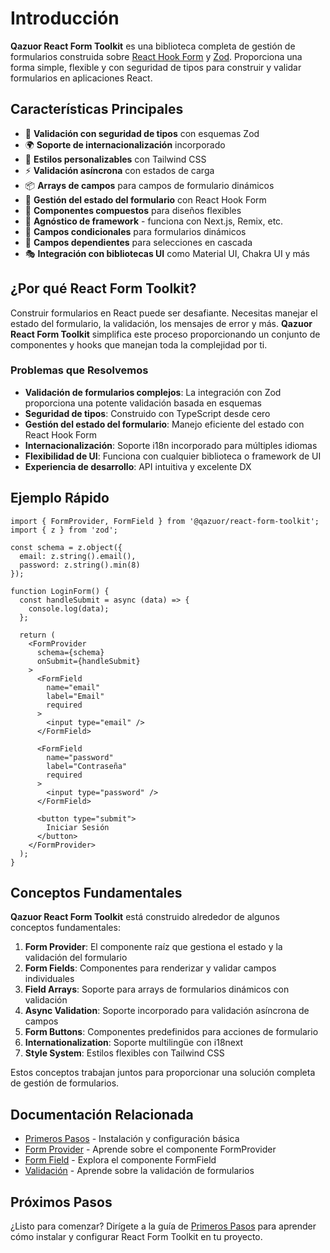 # Introducción

**Qazuor React Form Toolkit** es una biblioteca completa de gestión de formularios construida sobre [React Hook Form](https://react-hook-form.com/) y [Zod](https://zod.dev/). Proporciona una forma simple, flexible y con seguridad de tipos para construir y validar formularios en aplicaciones React.

## Características Principales

- 🎯 **Validación con seguridad de tipos** con esquemas Zod
- 🌍 **Soporte de internacionalización** incorporado
- 💅 **Estilos personalizables** con Tailwind CSS
- ⚡ **Validación asíncrona** con estados de carga
- 📦 **Arrays de campos** para campos de formulario dinámicos
- 🔄 **Gestión del estado del formulario** con React Hook Form
- 🎨 **Componentes compuestos** para diseños flexibles
- 🚀 **Agnóstico de framework** - funciona con Next.js, Remix, etc.
- 🧩 **Campos condicionales** para formularios dinámicos
- 🔄 **Campos dependientes** para selecciones en cascada
- 🎭 **Integración con bibliotecas UI** como Material UI, Chakra UI y más

## ¿Por qué React Form Toolkit?

Construir formularios en React puede ser desafiante. Necesitas manejar el estado del formulario, la validación, los mensajes de error y más. **Qazuor React Form Toolkit** simplifica este proceso proporcionando un conjunto de componentes y hooks que manejan toda la complejidad por ti.

### Problemas que Resolvemos

- **Validación de formularios complejos**: La integración con Zod proporciona una potente validación basada en esquemas
- **Seguridad de tipos**: Construido con TypeScript desde cero
- **Gestión del estado del formulario**: Manejo eficiente del estado con React Hook Form
- **Internacionalización**: Soporte i18n incorporado para múltiples idiomas
- **Flexibilidad de UI**: Funciona con cualquier biblioteca o framework de UI
- **Experiencia de desarrollo**: API intuitiva y excelente DX

## Ejemplo Rápido

```tsx
import { FormProvider, FormField } from '@qazuor/react-form-toolkit';
import { z } from 'zod';

const schema = z.object({
  email: z.string().email(),
  password: z.string().min(8)
});

function LoginForm() {
  const handleSubmit = async (data) => {
    console.log(data);
  };

  return (
    <FormProvider
      schema={schema}
      onSubmit={handleSubmit}
    >
      <FormField
        name="email"
        label="Email"
        required
      >
        <input type="email" />
      </FormField>

      <FormField
        name="password"
        label="Contraseña"
        required
      >
        <input type="password" />
      </FormField>

      <button type="submit">
        Iniciar Sesión
      </button>
    </FormProvider>
  );
}
```

## Conceptos Fundamentales

**Qazuor React Form Toolkit** está construido alrededor de algunos conceptos fundamentales:

1. **Form Provider**: El componente raíz que gestiona el estado y la validación del formulario
2. **Form Fields**: Componentes para renderizar y validar campos individuales
3. **Field Arrays**: Soporte para arrays de formularios dinámicos con validación
4. **Async Validation**: Soporte incorporado para validación asíncrona de campos
5. **Form Buttons**: Componentes predefinidos para acciones de formulario
6. **Internationalization**: Soporte multilingüe con i18next
7. **Style System**: Estilos flexibles con Tailwind CSS

Estos conceptos trabajan juntos para proporcionar una solución completa de gestión de formularios.

## Documentación Relacionada

- [Primeros Pasos](/docs/getting-started) - Instalación y configuración básica
- [Form Provider](/docs/form-provider) - Aprende sobre el componente FormProvider
- [Form Field](/docs/form-field) - Explora el componente FormField
- [Validación](/docs/validation) - Aprende sobre la validación de formularios

## Próximos Pasos

¿Listo para comenzar? Dirígete a la guía de [Primeros Pasos](/docs/getting-started) para aprender cómo instalar y configurar React Form Toolkit en tu proyecto.
